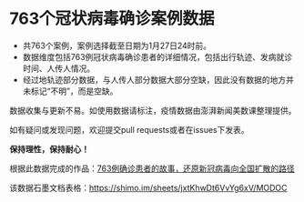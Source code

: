 # 763个冠状病毒确诊案例数据

* 共763个案例，案例选择截至日期为1月27日24时前。
* 数据维度包括763例冠状病毒确诊患者的详细情况，包括出行轨迹、发病就诊时间、人传人情况。
* 经过地轨迹部分数据，与人传人部分数据大部分空缺，因此没有数据的地方并未标记“不明”，而是空缺。

数据收集与更新不易。如使用数据请标注，疫情数据由澎湃新闻美数课整理提供。

如有疑问或发现问题，欢迎提交pull requests或者在issues下发表。

**保持理性，保持耐心！**

根据此数据完成的作品：[763例确诊患者的故事，还原新冠病毒向全国扩散的路径](https://www.thepaper.cn/newsDetail_forward_5719018)

该数据石墨文档表格：https://shimo.im/sheets/jxtKhwDt6VvYg6xV/MODOC
